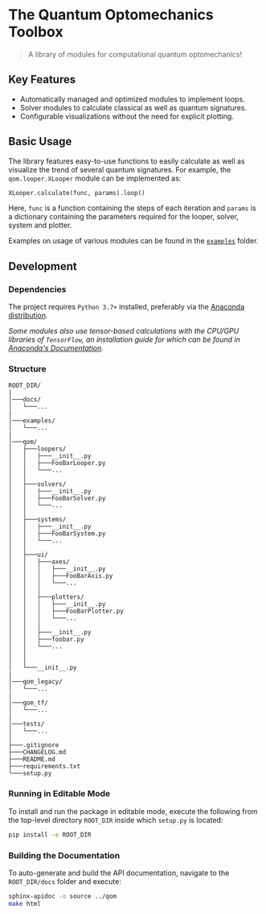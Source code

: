 # The Quantum Optomechanics Toolbox

> A library of modules for computational quantum optomechanics!

## Key Features

* Automatically managed and optimized modules to implement loops.
* Solver modules to calculate classical as well as quantum signatures.
* Configurable visualizations without the need for explicit plotting.

## Basic Usage

The library features easy-to-use functions to easily calculate as well as visualize the trend of several quantum signatures.
For example, the `qom.looper.XLooper` module can be implemented as:

```python
XLooper.calculate(func, params).loop()
```

Here, `func` is a function containing the steps of each iteration and `params` is a dictionary containing the parameters required for the looper, solver, system and plotter.

Examples on usage of various modules can be found in the [`examples`](./examples) folder.

## Development

### Dependencies

The project requires `Python 3.7+` installed, preferably via the [Anaconda distribution](https://www.anaconda.com/products/individual).

*Some modules also use tensor-based calculations with the CPU/GPU libraries of `TensorFlow`, an installation guide for which can be found in [Anaconda's  Documentation](https://docs.anaconda.com/anaconda/user-guide/tasks/tensorflow/).*

### Structure

```
ROOT_DIR/
|
│───docs/
│   └───...
|
│───examples/
│   └───...
|
│───qom/
│   ├───loopers/
│   │   ├───__init__.py
│   │   ├───FooBarLooper.py
│   │   └───...
│   │   
│   ├───solvers/
│   │   ├───__init__.py
│   │   ├───FooBarSolver.py
│   │   └───...
│   │   
│   ├───systems/
│   │   ├───__init__.py
│   │   ├───FooBarSystem.py
│   │   └───...
│   │   
│   ├───ui/
│   │   ├───axes/
│   │   │   ├───__init__.py
│   │   │   ├───FooBarAxis.py
│   │   │   └───...
│   │   │
│   │   ├───plotters/
│   │   │   ├───__init__.py
│   │   │   ├───FooBarPlotter.py
│   │   │   └───...
│   │   │
│   │   ├───__init__.py
│   │   ├───foobar.py
│   │   └───...
│   │   
│   │   
│   └───__init__.py
|
│───qom_legacy/
│   └───...
|
│───qom_tf/
│   └───...
|
│───tests/
│   └───...
│
├───.gitignore
├───CHANGELOG.md
├───README.md
├───requirements.txt
└───setup.py
```

### Running in Editable Mode

To install and run the package in editable mode, execute the following from the top-level directory `ROOT_DIR` inside which `setup.py` is located:

```bash
pip install -e ROOT_DIR
```


### Building the Documentation

To auto-generate and build the API documentation, navigate to the `ROOT_DIR/docs` folder and execute:

```bash
sphinx-apidoc -o source ../qom
make html
```

